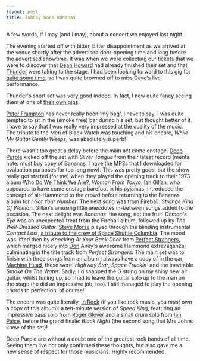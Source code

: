 ```yaml
---
layout: post
title: Johnsy Goes Bananas
---
```





A few words, if I may (and I may), about a concert we enjoyed last night.


The evening started off with bitter, bitter disappointment as we arrived at
the venue shortly after the advertised door-opening time and long before the
advertised showtime. It was when we were collecting our tickets that we were
to discover that <a href="https://www.roguestudios.co.uk/dh/">Dean Howard</a>
had already finished their set and that
<a href="https://www.thunderonline.com/">Thunder</a> were taking to the stage.
I had been looking forward to this gig for
<a href="https://johnsy.com/blog/?entry=20040918144509">quite some time</a>, so I was quite
browned off to miss Dave's live performance.


Thunder's short set was very good indeed. In fact, I now quite fancy seeing
them at one of
<a href="https://www.thunderonline.com/thunder/gigs/">their own gigs</a>.


<a href="https://www.frampton.com/">Peter Frampton</a> has never really been 'my
bag', I have to say. I was quite tempted to sit in the (smoke free) bar during
his set, but thought better of it. I have to say that I was really very
impressed at the quality of the music. The tribute to the Men of Black Watch
was touching and his encore, _While My Guitar Gently Weeps_, was
absolutely superb!

There wasn't too great a delay before the main act came onstage.
<a href="https://www.deep-purple.com/">Deep Purple</a> kicked off the set with
_Silver Tongue_ from their latest record (mental note: must buy copy of
<a href="https://www.amazon.co.uk/exec/obidos/ASIN/B0000A5BU2/johnsydotorg-21/">Bananas</a>,
I have the MP3s that I downloaded for evaluation purposes for too long now).
This was pretty good, but the show really got started (for me)
when they played the opening track to their 1973 album
<a href="https://www.amazon.co.uk/exec/obidos/ASIN/B0000A5BU2/johnsydotorg-21/">Who
Do We Think We Are?</a>, _Woman From Tokyo_.
<a href="https://www.gillan.com/">Ian Gillan</a>, who appeared to have come
onstage barefoot in his pyjamas, introduced the concept of air-Hammond to the
crowd before returning to the Bananas album for _I Got Your Number_.
The next song was from <a
href="https://www.amazon.co.uk/exec/obidos/ASIN/B000005RRP/johnsydotorg-21/">Fireball</a>:
_Strange Kind Of Woman_. Gillan's amusing little anecdotes in-between
songs added to the occasion. The next delight was _Bananas_: the song, not the
fruit! _Demon's Eye_ was an unexpected treat from the Fireball album,
followed up by _The Well-Dressed Guitar_.
<a href="https://www.stevemorse.com/">Steve Morse</a> played through the
blinding instrumental _Contact Lost_,
<a href="https://www.ultimate-guitar.com/news/general_music_news/deep_purple_space_shuttle_columbia_tribute.html">a
tribute to the crew of Space Shuttle Columbia</a>. The mood was lifted then by
_Knocking At Your Back Door_ from
<a
href="https://www.amazon.co.uk/exec/obidos/ASIN/B00000JBFW/johnsydotorg-21/">Perfect
Strangers</a>, which merged nicely into
<a href="https://www.donairey.com/">Don</a> Airey's awesome Hammond
extravaganza, culminating in the title track from _Perfect Strangers_.
The main set was to finish with three songs from an album I always have a copy
of in the car,
<a href="https://www.amazon.co.uk/exec/obidos/ASIN/B000006UD8/johnsydotorg-21/">Machine
Head</a>, these were: _Highway Star_, _Space Truckin'_ and the
inevitable _Smoke On The Water_. Sadly, I'd snapped the G string on my
shiny new air guitar, whilst tuning up, so I had to leave the guitar solo up
to the man on the stage (he did an impressive job, too). I still managed to
play the opening chords to perfection, of course!


The encore was quite literally,
<a href="https://www.amazon.co.uk/exec/obidos/ASIN/B000005RQT/johnsydotorg-21/">In
Rock</a> (if you like rock music, you _must_ own a copy of this album):
a ten-minute version of _Speed King_, featuring an impressive bass solo
from <a href="https://www.rogerglover.com/">Roger Glover</a> and a small drum
solo from <a href="https://www.deep-purple.com/band/?paice">Ian Paice</a>,
before the grand finale: _Black Night_ (the second song that Mrs Johns
knew of the set)!


Deep Purple are without a doubt one of the greatest rock bands of all time.
Seeing them live not only confirmed these thoughts, but also gave me a new
sense of respect for those musicians. Highly recommended.



